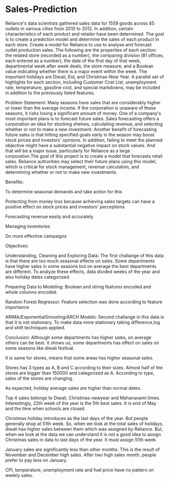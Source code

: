 # Sales-Prediction
Reliance's data scientists gathered sales data for 1559 goods across 45 outlets in various cities from 2010 to 2012. In addition, certain characteristics of each product and retailer have been determined. The goal is to create a prediction model and determine the sales of each product in each store. Create a model for Reliance to use to analyse and forecast outlet production sales. The following are the properties of each section: the related store (recorded as a number), the comparing division (81 offices, each entered as a number), the date of the first day of that week, departmental week after week deals, the store measure, and a Boolean value indicating whether there is a major event within the week.  The important holidays are Diwali, Eid, and Christmas-New Year. A parallel set of highlights for each section, including Customer Cost List, unemployment rate, temperature, gasoline cost, and special markdowns, may be included in addition to the previously listed features.


Problem Statement:
Many seasons have sales that are considerably higher or lower than the average income. If the corporation is unaware of these seasons, it risks losing a significant amount of money. One of a company's most important plans is to forecast future sales. Sales forecasting offers a corporation an idea for stocking shelves, calculating revenue, and selecting whether or not to make a new investment. Another benefit of forecasting future sales is that hitting specified goals early in the season may boost stock prices and investors' opinions. In addition, failing to meet the planned objective might have a substantial negative impact on stock values. And that will be a major issue, particularly for Reliance as a large corporation.The goal of this project is to create a model that forecasts retail sales. Reliance authorities may select their future plans using this model, which is critical for stock management, revenue calculation, and determining whether or not to make new investments.

Benefits:

To determine seasonal demands and take action for this

Protecting from money loss because achieving sales targets can have a positive effect on stock prices and investors' perceptions

Forecasting revenue easily and accurately

Managing inventories

Do more effective campaigns

Objectives:

Understanding, Cleaning and Exploring Data: The first challange of this data is that there are too much seasonal effects on sales. Some departments have higher sales in some seasons but on average the best departments are different. To analyze these effects, data divided weeks of the year and also holiday dates categorized.

Preparing Data to Modeling: Boolean and string features encoded and whole columns encoded.

Random Forest Regressor: Feature selection was done according to feature importance

ARIMA/ExponentialSmooting/ARCH Models: Second challange in this data is that it is not stationary. To make data more stationary taking difference,log and shift techniques applied.


Conclusion:
Although some departments has higher sales, on average others can be best. It shows us, some departments has effect on sales on some seasons like diwali festival.

It is same for stores, means that some areas has higher seasonal sales.

Stores has 3 types as A, B and C according to their sizes. Almost half of the stores are bigger than 150000 and categorized as A. According to type, sales of the stores are changing.

As expected, holiday average sales are higher than normal dates.

Top 4 sales belongs to Diwali, Christmas-newyear and Mahanavami times. Interestingly, 22th week of the year is the 5th best sales. It is end of May and the time when schools are closed.

Christmas holiday introduces as the last days of the year. But people generally shop at 51th week. So, when we look at the total sales of holidays, diwali has higher sales between them which was assigned by Reliance. But, when we look at the data we can understand it is not a good idea to assign Christmas sales in data to last days of the year. It must assign 51th week.

January sales are significantly less than other months. This is the result of November and December high sales. After two high sales month, people prefer to pay less on January.

CPI, temperature, unemployment rate and fuel price have no pattern on weekly sales.

